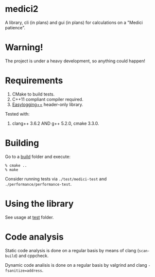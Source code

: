 medici2
=======

A library, cli (in plans) and gui (in plans) for calculations on a "Medici patience".


Warning!
========

The project is under a heavy development, so anything could happen!


Requirements
============

1. CMake to build tests.
2. C++11 compliant compiler required.
3. [Easylogging++](https://github.com/easylogging/easyloggingpp) header-only library.

Tested with:
1. clang++ 3.6.2 AND g++ 5.2.0, cmake 3.3.0.


Building
========

Go to a [build](/build/) folder and execute:

```
% cmake ..
% make
```

Consider running tests via `./test/medici-test` and `./performance/performance-test`.


Using the library
=================

See usage at [test](/test/) folder.


Code analysis
====================

Static code analysis is done on a regular basis by means of clang (`scan-build`) and cppcheck.

Dynamic code analisis is done on a regular basis by valgrind and clang `-fsanitize=address`.

